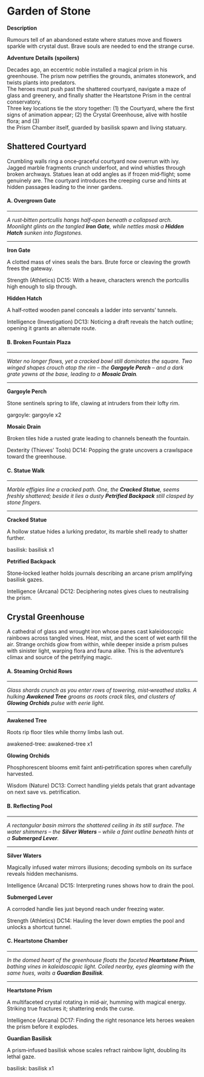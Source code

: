 # Garden of Stone

**Description**

Rumours tell of an abandoned estate where statues move and flowers sparkle with crystal dust. Brave souls are needed to end the strange curse.

**Adventure Details (spoilers)**

Decades ago, an eccentric noble installed a magical prism in his greenhouse. The prism now petrifies the grounds, animates stonework, and twists plants into predators.              
The heroes must push past the shattered courtyard, navigate a maze of glass and greenery, and finally shatter the Heartstone Prism in the central conservatory.  
Three key locations tie the story together:  (1) the Courtyard, where the first signs of animation appear; (2) the Crystal Greenhouse, alive with hostile flora; and (3)               
the Prism Chamber itself, guarded by basilisk spawn and living statuary.

## Shattered Courtyard

Crumbling walls ring a once‑graceful courtyard now overrun with ivy. Jagged marble fragments crunch underfoot, and wind whistles through broken archways. 
Statues lean at odd angles as if frozen mid‑flight; some genuinely are. The courtyard introduces the creeping curse and hints at hidden passages leading to the inner gardens.

#### A. Overgrown Gate

---
*A rust‑bitten portcullis hangs half‑open beneath a collapsed arch. Moonlight glints on the tangled **Iron Gate**, while nettles mask a **Hidden Hatch** sunken into flagstones.*

---
**Iron Gate**

A clotted mass of vines seals the bars. Brute force or cleaving the growth frees the gateway.

Strength (Athletics) DC15: With a heave, characters wrench the portcullis high enough to slip through.

**Hidden Hatch**

A half‑rotted wooden panel conceals a ladder into servants’ tunnels.

Intelligence (Investigation) DC13: Noticing a draft reveals the hatch outline; opening it grants an alternate route.

#### B. Broken Fountain Plaza

---
*Water no longer flows, yet a cracked bowl still dominates the square. Two winged shapes crouch atop the rim – the **Gargoyle Perch** – and a dark grate yawns at the base, leading to a **Mosaic Drain**.*

---
**Gargoyle Perch**

Stone sentinels spring to life, clawing at intruders from their lofty rim.

gargoyle: gargoyle x2

**Mosaic Drain**

Broken tiles hide a rusted grate leading to channels beneath the fountain.

Dexterity (Thieves’ Tools) DC14: Popping the grate uncovers a crawlspace toward the greenhouse.

#### C. Statue Walk

---
*Marble effigies line a cracked path. One, the **Cracked Statue**, seems freshly shattered; beside it lies a dusty **Petrified Backpack** still clasped by stone fingers.*

---
**Cracked Statue**

A hollow statue hides a lurking predator, its marble shell ready to shatter further.

basilisk: basilisk x1

**Petrified Backpack**

Stone‑locked leather holds journals describing an arcane prism amplifying basilisk gazes.

Intelligence (Arcana) DC12: Deciphering notes gives clues to neutralising the prism.

## Crystal Greenhouse

A cathedral of glass and wrought iron whose panes cast kaleidoscopic rainbows across tangled vines. Heat, mist, and the scent of wet earth fill the air. 
Strange orchids glow from within, while deeper inside a prism pulses with sinister light, warping flora and fauna alike. This is the adventure’s climax and source of the petrifying magic.

#### A. Steaming Orchid Rows

---
*Glass shards crunch as you enter rows of towering, mist‑wreathed stalks. A hulking **Awakened Tree** groans as roots crack tiles, and clusters of **Glowing Orchids** pulse with eerie light.*

---
**Awakened Tree**

Roots rip floor tiles while thorny limbs lash out.

awakened-tree: awakened-tree x1

**Glowing Orchids**

Phosphorescent blooms emit faint anti‑petrification spores when carefully harvested.

Wisdom (Nature) DC13: Correct handling yields petals that grant advantage on next save vs. petrification.

#### B. Reflecting Pool

---
*A rectangular basin mirrors the shattered ceiling in its still surface. The water shimmers – the **Silver Waters** – while a faint outline beneath hints at a **Submerged Lever**.*

---
**Silver Waters**

Magically infused water mirrors illusions; decoding symbols on its surface reveals hidden mechanisms.

Intelligence (Arcana) DC15: Interpreting runes shows how to drain the pool.

**Submerged Lever**

A corroded handle lies just beyond reach under freezing water.

Strength (Athletics) DC14: Hauling the lever down empties the pool and unlocks a shortcut tunnel.

#### C. Heartstone Chamber

---
*In the domed heart of the greenhouse floats the faceted **Heartstone Prism**, bathing vines in kaleidoscopic light. Coiled nearby, eyes gleaming with the same hues, waits a **Guardian Basilisk**.*

---
**Heartstone Prism**

A multifaceted crystal rotating in mid‑air, humming with magical energy. Striking true fractures it; shattering ends the curse.

Intelligence (Arcana) DC17: Finding the right resonance lets heroes weaken the prism before it explodes.

**Guardian Basilisk**

A prism‑infused basilisk whose scales refract rainbow light, doubling its lethal gaze.

basilisk: basilisk x1